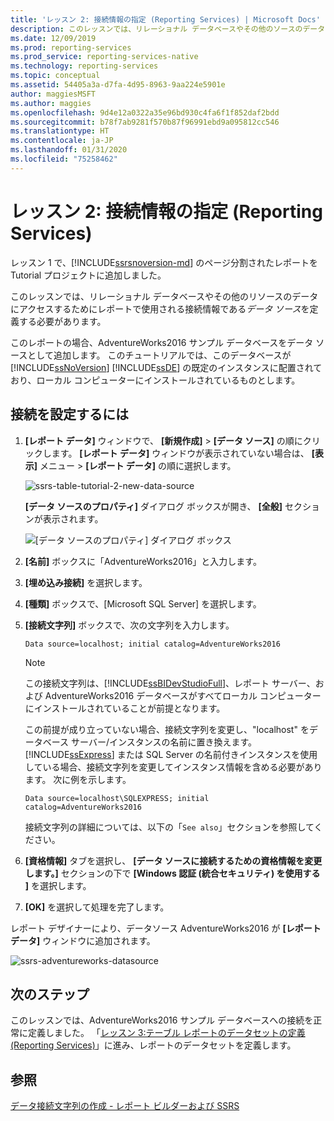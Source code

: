 ```yaml
---
title: 'レッスン 2: 接続情報の指定 (Reporting Services) | Microsoft Docs'
description: このレッスンでは、リレーショナル データベースやその他のソースのデータにアクセスするためにレポートで使用されるデータ ソース接続情報を定義します。
ms.date: 12/09/2019
ms.prod: reporting-services
ms.prod_service: reporting-services-native
ms.technology: reporting-services
ms.topic: conceptual
ms.assetid: 54405a3a-d7fa-4d95-8963-9aa224e5901e
author: maggiesMSFT
ms.author: maggies
ms.openlocfilehash: 9d4e12a0322a35e96bd930c4fa6f1f852daf2bdd
ms.sourcegitcommit: b78f7ab9281f570b87f96991ebd9a095812cc546
ms.translationtype: HT
ms.contentlocale: ja-JP
ms.lasthandoff: 01/31/2020
ms.locfileid: "75258462"
---
```

# <a name="lesson-2-specifying-connection-information-reporting-services"></a>レッスン 2: 接続情報の指定 (Reporting Services)

レッスン 1 で、[!INCLUDE[ssrsnoversion-md](../includes/ssrsnoversion-md.md)] のページ分割されたレポートを Tutorial プロジェクトに追加しました。
  
このレッスンでは、リレーショナル データベースやその他のリソースのデータにアクセスするためにレポートで使用される接続情報である*データ ソース*を定義する必要があります。

このレポートの場合、AdventureWorks2016 サンプル データベースをデータ ソースとして追加します。 このチュートリアルでは、このデータベースが [!INCLUDE[ssNoVersion](../includes/ssnoversion-md.md)] [!INCLUDE[ssDE](../includes/ssde-md.md)] の既定のインスタンスに配置されており、ローカル コンピューターにインストールされているものとします。  

## <a name="to-set-up-a-connection"></a>接続を設定するには  

1. **[レポート データ]** ウィンドウで、 **[新規作成]**  >  **[データ ソース]** の順にクリックします。 **[レポート データ]** ウィンドウが表示されていない場合は、 **[表示]** メニュー > **[レポート データ]** の順に選択します。

    ![ssrs-table-tutorial-2-new-data-source](media/ssrs-table-tutorial-2-new-data-source.png)

    **[データ ソースのプロパティ]** ダイアログ ボックスが開き、 **[全般]** セクションが表示されます。

    ![[データ ソースのプロパティ] ダイアログ ボックス](media/lesson-2-specifying-connection-information-reporting-services/vs-datasource-connection-properties-dialog-box.png)

2. **[名前]** ボックスに「AdventureWorks2016」と入力します。

3. **[埋め込み接続]** を選択します。

4. **[種類]** ボックスで、[Microsoft SQL Server] を選択します。
  
5. **[接続文字列]** ボックスで、次の文字列を入力します。

    `Data source=localhost; initial catalog=AdventureWorks2016`

    > [!NOTE]
    > この接続文字列は、[!INCLUDE[ssBIDevStudioFull](../includes/ssbidevstudiofull-md.md)]、レポート サーバー、および AdventureWorks2016 データベースがすべてローカル コンピューターにインストールされていることが前提となります。
    >
    >この前提が成り立っていない場合、接続文字列を変更し、"localhost" をデータベース サーバー/インスタンスの名前に置き換えます。 [!INCLUDE[ssExpress](../includes/ssexpress-md.md)] または SQL Server の名前付きインスタンスを使用している場合、接続文字列を変更してインスタンス情報を含める必要があります。 次に例を示します。
    >
    > `Data source=localhost\SQLEXPRESS; initial catalog=AdventureWorks2016`
    >
    > 接続文字列の詳細については、以下の「`See also`」セクションを参照してください。

6. **[資格情報]** タブを選択し、 **[データ ソースに接続するための資格情報を変更します。]** セクションの下で **[Windows 認証 (統合セキュリティ) を使用する ]** を選択します。

7. **[OK]** を選択して処理を完了します。

レポート デザイナーにより、データソース AdventureWorks2016 が **[レポート データ]** ウィンドウに追加されます。

![ssrs-adventureworks-datasource](media/lesson-2-specifying-connection-information-reporting-services/ssrs-adventureworks-datasource2016.png)

## <a name="next-steps"></a>次のステップ

このレッスンでは、AdventureWorks2016 サンプル データベースへの接続を正常に定義しました。 「[レッスン 3:テーブル レポートのデータセットの定義 &#40;Reporting Services&#41;](lesson-3-defining-a-dataset-for-the-table-report-reporting-services.md)」に進み、レポートのデータセットを定義します。

## <a name="see-also"></a>参照

[データ接続文字列の作成 - レポート ビルダーおよび SSRS](report-data/data-connections-data-sources-and-connection-strings-report-builder-and-ssrs.md)

